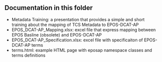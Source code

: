 ## Documentation in this folder
- Metadata Training: a presentation that provides a simple and short training about the mapping of TCS Metadata to EPOS-DCAT-AP
- EPOS_DCAT-AP_Mapping.xlsx: excel file that express mapping between EPOS Basline (obsolete) and EPOS-DCAT-AP
- EPOS_DCAT-AP_Specification.xlsx: excel file with specificaiton of EPOS-DCAT-AP terms
- terms.html: example HTML page with eposap namespace classes and terms definitions
